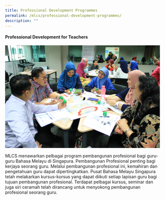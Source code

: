 ```yaml
---
title: Professional Development Programmes
permalink: /mlcs/professional-development-programmes/
description: ""
---
```

#### **Professional Development for Teachers**

![Professional Development for Teachers](/images/profesional_dev_9.jpeg)

MLCS menawarkan pelbagai program pembangunan profesional bagi guru-guru Bahasa Melayu di Singapura. Pembangunan Profesional penting bagi kerjaya seorang guru. Melalui pembangunan profesional ini, kemahiran dan pengetahuan guru dapat dipertingkatkan. Pusat Bahasa Melayu Singapura telah melakarkan kursus-kursus yang dapat diikuti setiap lapisan guru bagi tujuan pembangunan profesional. Terdapat pelbagai kursus, seminar dan juga siri ceramah telah dirancang untuk menyokong pembangunan profesional seorang guru.